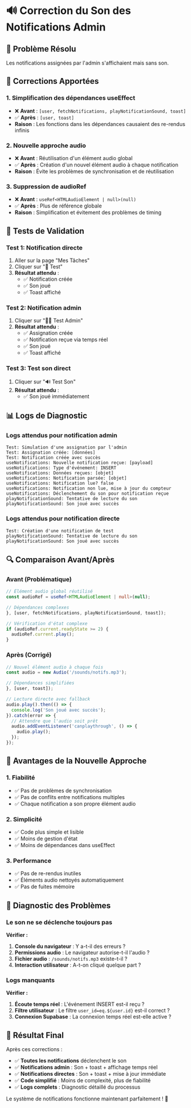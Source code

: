 # 🔊 Correction du Son des Notifications Admin

## 🎯 Problème Résolu
Les notifications assignées par l'admin s'affichaient mais sans son.

## 🔧 Corrections Apportées

### **1. Simplification des dépendances useEffect**
- ❌ **Avant** : `[user, fetchNotifications, playNotificationSound, toast]`
- ✅ **Après** : `[user, toast]`
- **Raison** : Les fonctions dans les dépendances causaient des re-rendus infinis

### **2. Nouvelle approche audio**
- ❌ **Avant** : Réutilisation d'un élément audio global
- ✅ **Après** : Création d'un nouvel élément audio à chaque notification
- **Raison** : Évite les problèmes de synchronisation et de réutilisation

### **3. Suppression de audioRef**
- ❌ **Avant** : `useRef<HTMLAudioElement | null>(null)`
- ✅ **Après** : Plus de référence globale
- **Raison** : Simplification et évitement des problèmes de timing

## 🧪 Tests de Validation

### **Test 1: Notification directe**
1. Aller sur la page "Mes Tâches"
2. Cliquer sur "🔔 Test"
3. **Résultat attendu** :
   - ✅ Notification créée
   - ✅ Son joué
   - ✅ Toast affiché

### **Test 2: Notification admin**
1. Cliquer sur "👨‍💼 Test Admin"
2. **Résultat attendu** :
   - ✅ Assignation créée
   - ✅ Notification reçue via temps réel
   - ✅ Son joué
   - ✅ Toast affiché

### **Test 3: Test son direct**
1. Cliquer sur "🔊 Test Son"
2. **Résultat attendu** :
   - ✅ Son joué immédiatement

## 📊 Logs de Diagnostic

### **Logs attendus pour notification admin**
```
Test: Simulation d'une assignation par l'admin
Test: Assignation créée: [données]
Test: Notification créée avec succès
useNotifications: Nouvelle notification reçue: [payload]
useNotifications: Type d'événement: INSERT
useNotifications: Données reçues: [objet]
useNotifications: Notification parsée: [objet]
useNotifications: Notification lue? false
useNotifications: Notification non lue, mise à jour du compteur
useNotifications: Déclenchement du son pour notification reçue
playNotificationSound: Tentative de lecture du son
playNotificationSound: Son joué avec succès
```

### **Logs attendus pour notification directe**
```
Test: Création d'une notification de test
playNotificationSound: Tentative de lecture du son
playNotificationSound: Son joué avec succès
```

## 🔍 Comparaison Avant/Après

### **Avant (Problématique)**
```typescript
// Élément audio global réutilisé
const audioRef = useRef<HTMLAudioElement | null>(null);

// Dépendances complexes
}, [user, fetchNotifications, playNotificationSound, toast]);

// Vérification d'état complexe
if (audioRef.current.readyState >= 2) {
  audioRef.current.play();
}
```

### **Après (Corrigé)**
```typescript
// Nouvel élément audio à chaque fois
const audio = new Audio('/sounds/notifs.mp3');

// Dépendances simplifiées
}, [user, toast]);

// Lecture directe avec fallback
audio.play().then(() => {
  console.log('Son joué avec succès');
}).catch(error => {
  // Attendre que l'audio soit prêt
  audio.addEventListener('canplaythrough', () => {
    audio.play();
  });
});
```

## 🎯 Avantages de la Nouvelle Approche

### **1. Fiabilité**
- ✅ Pas de problèmes de synchronisation
- ✅ Pas de conflits entre notifications multiples
- ✅ Chaque notification a son propre élément audio

### **2. Simplicité**
- ✅ Code plus simple et lisible
- ✅ Moins de gestion d'état
- ✅ Moins de dépendances dans useEffect

### **3. Performance**
- ✅ Pas de re-rendus inutiles
- ✅ Éléments audio nettoyés automatiquement
- ✅ Pas de fuites mémoire

## 🚨 Diagnostic des Problèmes

### **Le son ne se déclenche toujours pas**
**Vérifier :**
1. **Console du navigateur** : Y a-t-il des erreurs ?
2. **Permissions audio** : Le navigateur autorise-t-il l'audio ?
3. **Fichier audio** : `/sounds/notifs.mp3` existe-t-il ?
4. **Interaction utilisateur** : A-t-on cliqué quelque part ?

### **Logs manquants**
**Vérifier :**
1. **Écoute temps réel** : L'événement INSERT est-il reçu ?
2. **Filtre utilisateur** : Le filtre `user_id=eq.${user.id}` est-il correct ?
3. **Connexion Supabase** : La connexion temps réel est-elle active ?

## 🎉 Résultat Final

Après ces corrections :
- ✅ **Toutes les notifications** déclenchent le son
- ✅ **Notifications admin** : Son + toast + affichage temps réel
- ✅ **Notifications directes** : Son + toast + mise à jour immédiate
- ✅ **Code simplifié** : Moins de complexité, plus de fiabilité
- ✅ **Logs complets** : Diagnostic détaillé du processus

Le système de notifications fonctionne maintenant parfaitement ! 🎉 